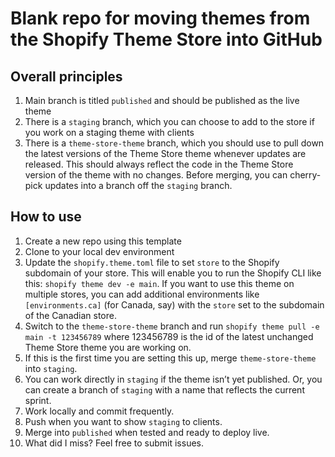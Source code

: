 # Blank repo for moving themes from the Shopify Theme Store into GitHub

## Overall principles

1. Main branch is titled `published` and should be published as the live theme
2. There is a `staging` branch, which you can choose to add to the store if you work on a staging theme with clients
3. There is a `theme-store-theme` branch, which you should use to pull down the latest versions of the Theme Store theme whenever updates are released. This should always reflect the code in the Theme Store version of the theme with no changes. Before merging, you can cherry-pick updates into a branch off the `staging` branch.

## How to use

1. Create a new repo using this template
2. Clone to your local dev environment
3. Update the `shopify.theme.toml` file to set `store` to the Shopify subdomain of your store. This will enable you to run the Shopify CLI like this: `shopify theme dev -e main`. If you want to use this theme on multiple stores, you can add additional environments like `[environments.ca]` (for Canada, say) with the `store` set to the subdomain of the Canadian store.
4. Switch to the `theme-store-theme` branch and run `shopify theme pull -e main -t 123456789` where 123456789 is the id of the latest unchanged Theme Store theme you are working on.
5. If this is the first time you are setting this up, merge `theme-store-theme` into `staging`.
6. You can work directly in `staging` if the theme isn’t yet published. Or, you can create a branch of `staging` with a name that reflects the current sprint.
7. Work locally and commit frequently.
8. Push when you want to show `staging` to clients.
9. Merge into `published` when tested and ready to deploy live.
10. What did I miss? Feel free to submit issues.
